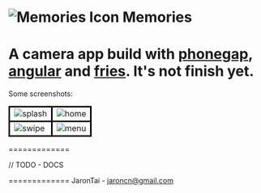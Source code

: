 ![Memories Icon](https://raw2.github.com/jarontai/memories/master/memories-pg-ng/platforms/android/res/drawable/small_icon.jpg) Memories
=============

A camera app build with [phonegap](http://phonegap.com/), [angular](http://angularjs.org/) and [fries](http://getfri.es/). 
It's not finish yet.
=============

Some screenshots:

<table cellspacing="10" cellpadding="3">
  <tr>
    <td style="border:3px solid #000;"><img src="https://raw2.github.com/jarontai/memories/master/screenshots/splash.jpg" alt="splash"></td>
    <td style="border:3px solid #000;"><img src="https://raw2.github.com/jarontai/memories/master/screenshots/home.jpg" alt="home"></td>
  </tr>
  <tr>
    <td style="border:3px solid #000;"><img src="https://raw2.github.com/jarontai/memories/master/screenshots/swipe.jpg" alt="swipe"></td>
    <td style="border:3px solid #000;"><img src="https://raw2.github.com/jarontai/memories/master/screenshots/menu.jpg" alt="menu"></td>
  </tr>
</table>

=============

// TODO - DOCS

=============
JaronTai - jaroncn@gmail.com
